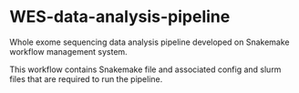 # WES-data-analysis-pipeline
Whole exome sequencing data analysis pipeline developed on Snakemake workflow management system.

This workflow contains Snakemake file and associated config and slurm files that are required to run the pipeline.
